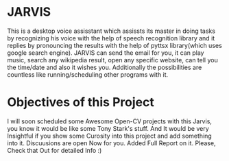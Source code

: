 # JARVIS
This is a desktop voice assisstant which assissts its master in doing tasks by recognizing his voice with the help of speech recognition library and it replies by pronouncing the results with the help of pyttsx library(which uses google search engine). 
JARVIS can send the email for you, it can play music, search any wikipedia result, open any specific website, can tell you the time/date and also it wishes you. Additionally the possibilities are countless like running/scheduling other programs with it.

# Objectives of this Project 
I will soon scheduled some Awesome Open-CV projects with this Jarvis, you know it would be like some Tony Stark's stuff.
And It would be very Insightful if you show some Curosity into this project and add something into it. Discuusions are open Now for you.
Added Full Report on it. Please, Check that Out for detailed Info :)

